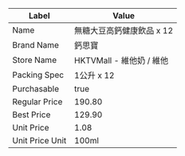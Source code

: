 | Label           | Value               |
| --------------- | ------------------- |
| Name            | 無糖大豆高鈣健康飲品 x 12     |
| Brand Name      | 鈣思寶                 |
| Store Name      | HKTVMall - 維他奶 / 維他 |
| Packing Spec    | 1公升 x 12            |
| Purchasable     | true                |
| Regular Price   | 190.80              |
| Best Price      | 129.90              |
| Unit Price      | 1.08                |
| Unit Price Unit | 100ml               |
